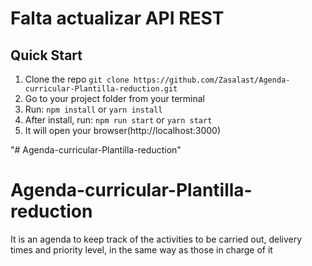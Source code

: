# Falta actualizar API REST 

## Quick Start

1.  Clone the repo `git clone https://github.com/Zasalast/Agenda-curricular-Plantilla-reduction.git`
2.  Go to your project folder from your terminal
3.  Run: `npm install` or `yarn install`
4.  After install, run: `npm run start` or `yarn start`
5.  It will open your browser(http://localhost:3000)


"# Agenda-curricular-Plantilla-reduction" 
# Agenda-curricular-Plantilla-reduction

It is an agenda to keep track of the activities to be carried out, delivery times and priority level, in the same way as those in charge of it
